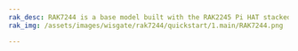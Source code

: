 ```yaml
---
rak_desc: RAK7244 is a base model built with the RAK2245 Pi HAT stacked with the newest Raspberry Pi 4, along with the GPS module and heat sink, which increase the performance and thermal dissipation. With its ready to use Raspbian based firmware, it is easy to connect the gateway to any standard LoRaWAN Server. Thus, the device is capable of tackling applications related to Smart Grids, Intelligent Farms, and other IoT Enterprise applications.
rak_img: /assets/images/wisgate/rak7244/quickstart/1.main/RAK7244.png

---
```


<rk-redirect to="/Product-Categories/WisGate/RAK7244/Overview/" />